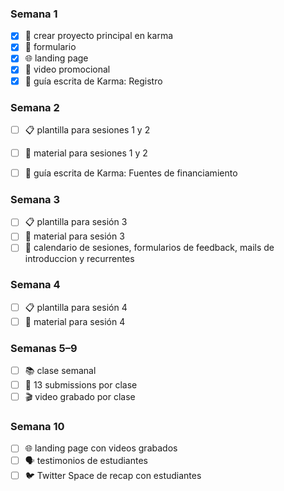 ### Semana 1
- [x] 📖 crear proyecto principal en karma
- [x] 📝 formulario  
- [x] 🌐 landing page  
- [x] 🎥 video promocional  
- [x] 📖 guía escrita de Karma: Registro

### Semana 2
- [ ] 📋 plantilla para sesiones 1 y 2  
- [ ] 📂 material para sesiones 1 y 2  
- [ ] 📖 guía escrita de Karma: Fuentes de financiamiento


### Semana 3
- [ ] 📋 plantilla para sesión 3  
- [ ] 📂 material para sesión 3  
- [ ] 📅 calendario de sesiones, formularios de feedback, mails de introduccion y recurrentes

### Semana 4
- [ ] 📋 plantilla para sesión 4  
- [ ] 📂 material para sesión 4  

### Semanas 5–9
- [ ] 📚 clase semanal  
- [ ] 📝 13 submissions por clase  
- [ ] 🎬 video grabado por clase  

### Semana 10
- [ ] 🌐 landing page con videos grabados  
- [ ] 🗣️ testimonios de estudiantes  
- [ ] 🐦 Twitter Space de recap con estudiantes  
